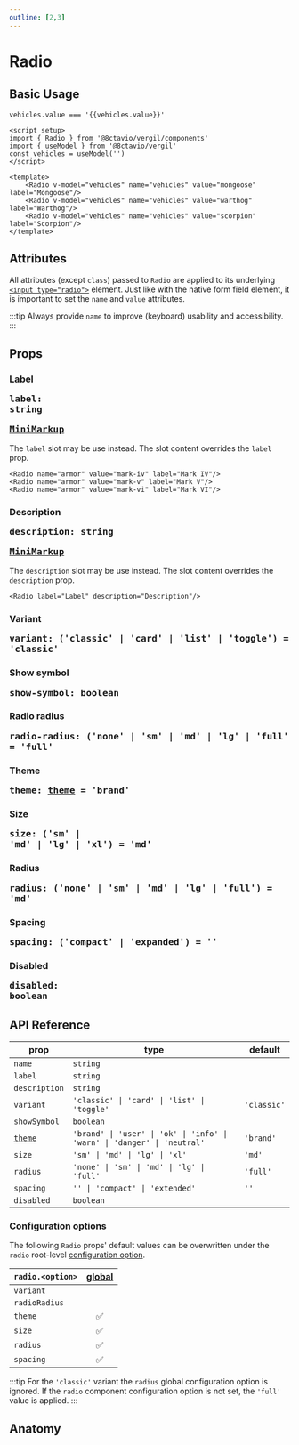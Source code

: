 ```yaml
---
outline: [2,3]
---
```


# Radio

<script setup>
import { Radio } from '@8ctavio/vergil/components'
import { useModel } from '@8ctavio/vergil'
const vehicles = useModel('')
</script>

## Basic Usage

<Demo>
    <div class="col">
        <div class="row center">
            <Radio v-model="vehicles" name="vehicles" value="mongoose" label="Mongoose"/>
            <Radio v-model="vehicles" name="vehicles" value="warthog" label="Warthog"/>
            <Radio v-model="vehicles" name="vehicles" value="scorpion" label="Scorpion"/>
        </div>
        <div class="row center">
            <code>vehicles.value === '{{vehicles.value}}'</code>
        </div>
    </div>
</Demo>

```vue
<script setup>
import { Radio } from '@8ctavio/vergil/components'
import { useModel } from '@8ctavio/vergil'
const vehicles = useModel('')
</script>

<template>
    <Radio v-model="vehicles" name="vehicles" value="mongoose" label="Mongoose"/>
    <Radio v-model="vehicles" name="vehicles" value="warthog" label="Warthog"/>
    <Radio v-model="vehicles" name="vehicles" value="scorpion" label="Scorpion"/>
</template>
```

## Attributes

All attributes (except `class`) passed to `Radio` are applied to its underlying [`<input type="radio">`](https://developer.mozilla.org/en-US/docs/Web/HTML/Element/input/radio) element. Just like with the native form field element, it is important to set the `name` and `value` attributes.

:::tip
Always provide `name` to improve (keyboard) usability and accessibility.
:::

## Props

### Label <Badge><pre>label: string</pre></Badge> <Badge><pre>[MiniMarkup](/mini-markup)</pre></Badge>

The `label` slot may be use instead. The slot content overrides the `label` prop.

```vue
<Radio name="armor" value="mark-iv" label="Mark IV"/>
<Radio name="armor" value="mark-v" label="Mark V"/>
<Radio name="armor" value="mark-vi" label="Mark VI"/>
```

<Demo>
    <Radio name="armor" value="mark-iv" label="Mark IV"/>
    <Radio name="armor" value="mark-v" label="Mark V"/>
    <Radio name="armor" value="mark-vi" label="Mark VI"/>
</Demo>

### Description <Badge><pre>description: string</pre></Badge> <Badge><pre>[MiniMarkup](/mini-markup)</pre></Badge>

The `description` slot may be use instead. The slot content overrides the `description` prop.

```vue
<Radio label="Label" description="Description"/>
```

<Demo>
    <Radio value="-" label="Label" description="Description"/>
</Demo>

### Variant <Badge><pre>variant: ('classic' | 'card' | 'list' | 'toggle') = 'classic'</pre></Badge>

<Demo>
    <div class="col starts">
        <div class="row center">
            <Radio name="variant" value="1" variant="classic" label="Classic"/>
            <Radio name="variant" value="2" variant="card" label="Card"/>
            <Radio name="variant" value="4" variant="list" label="List"/>
            <Radio name="variant" value="3" variant="toggle" label="Toggle"/>
        </div>
        <div class="row center">
            <Radio name="variant" value="5" variant="classic" label="Classic" description="Description"/>
            <Radio name="variant" value="6" variant="card" label="Card" description="Description"/>
            <Radio name="variant" value="8" variant="list" label="List" description="Description"/>
            <Radio name="variant" value="7" variant="toggle" label="Toggle" description="Description"/>
        </div>
    </div>
</Demo>

### Show symbol <Badge><pre>show-symbol: boolean</pre></Badge>

<Demo>
    <div class="col starts">
        <div class="row center">
            <Radio name="symbol" value="1" show-symbol variant="card" label="Card"/>
            <Radio name="symbol" value="3" show-symbol variant="list" label="List"/>
            <Radio name="symbol" value="2" show-symbol variant="toggle" label="Toggle"/>
        </div>
        <div class="row center">
            <Radio name="symbol" value="4" show-symbol variant="card" label="Card" description="Description"/>
            <Radio name="symbol" value="6" show-symbol variant="list" label="List" description="Description"/>
            <Radio name="symbol" value="5" show-symbol variant="toggle" label="Toggle" description="Description"/>
        </div>
    </div>
</Demo>

### Radio radius <Badge><pre>radio-radius: ('none' | 'sm' | 'md' | 'lg' | 'full') = 'full'</pre></Badge>

<Demo>
    <Radio name="radio-radius" value="none" label="None" radio-radius="none"/>
    <Radio name="radio-radius" value="sm" label="Small" radio-radius="sm"/>
    <Radio name="radio-radius" value="md" label="Medium" radio-radius="md"/>
    <Radio name="radio-radius" value="lg" label="Large" radio-radius="lg"/>
    <Radio name="radio-radius" value="full" label="Full" radio-radius="full"/>
</Demo>

### Theme <Badge><pre>theme: [theme](/theme#the-theme-prop) = 'brand'</pre></Badge>

<Demo>
    <Radio name="theme" value="brand" theme="brand" label="Brand" checked/>
    <Radio name="theme" value="user" theme="user" label="User"/>
    <Radio name="theme" value="ok" theme="ok" label="Ok"/>
    <Radio name="theme" value="info" theme="info" label="Info"/>
    <Radio name="theme" value="warn" theme="warn" label="Warn"/>
    <Radio name="theme" value="danger" theme="danger" label="Danger"/>
    <Radio name="theme" value="neutral" theme="neutral" label="Neutral"/>
</Demo>

### Size <Badge><pre>size: ('sm' | 'md' | 'lg' | 'xl') = 'md'</pre></Badge>

<Demo>
    <Radio name="size" value="sm" size="sm" label="Small"/>
    <Radio name="size" value="md" size="md" label="Medium"/>
    <Radio name="size" value="lg" size="lg" label="Large"/>
    <Radio name="size" value="xl" size="xl" label="Extra Large"/>
</Demo>

### Radius <Badge><pre>radius: ('none' | 'sm' | 'md' | 'lg' | 'full') = 'md'</pre></Badge>

<Demo>
    <Radio name="radius" variant="card" show-symbol value="none" label="None" radius="none"/>
    <Radio name="radius" variant="card" show-symbol value="sm" label="Small" radius="sm"/>
    <Radio name="radius" variant="card" show-symbol value="md" label="Medium" radius="md"/>
    <Radio name="radius" variant="card" show-symbol value="lg" label="Large" radius="lg"/>
    <Radio name="radius" variant="card" show-symbol value="full" label="Full" radius="full"/>
</Demo>

### Spacing <Badge><pre>spacing: ('compact' | 'expanded') = ''</pre></Badge>

<Demo>
    <div class="col">
        <div class="row center">
            <Radio name="spacing-sm" value="compact" size="sm" spacing="compact" label="Compact"/>
            <Radio name="spacing-sm" value="deafult" size="sm" label="Default"/>
            <Radio name="spacing-sm" value="expanded" size="sm" spacing="expanded" label="Expanded"/>
        </div>
        <div class="row center">
            <Radio name="spacing-md" value="compact" size="md" spacing="compact" label="Compact"/>
            <Radio name="spacing-md" value="deafult" size="md" label="Default"/>
            <Radio name="spacing-md" value="expanded" size="md" spacing="expanded" label="Expanded"/>
        </div>
        <div class="row center">
            <Radio name="spacing-lg" value="compact" size="lg" spacing="compact" label="Compact"/>
            <Radio name="spacing-lg" value="deafult" size="lg" label="Default"/>
            <Radio name="spacing-lg" value="expanded" size="lg" spacing="expanded" label="Expanded"/>
        </div>
        <div class="row center">
            <Radio name="spacing-xl" value="compact" size="xl" spacing="compact" label="Compact"/>
            <Radio name="spacing-xl" value="deafult" size="xl" label="Default"/>
            <Radio name="spacing-xl" value="expanded" size="xl" spacing="expanded" label="Expanded"/>
        </div>
    </div>
</Demo>

### Disabled <Badge><pre>disabled: boolean</pre></Badge>

<Demo>
    <div class="col center">
        <div class="row center">
            <Radio disabled label="Disabled" variant="classic" checked/>
            <Radio disabled label="Disabled" variant="classic"/>
        </div>
        <div class="row center">
            <Radio disabled label="Disabled" variant="card" checked/>
            <Radio disabled label="Disabled" variant="card"/>    
        </div>
        <div class="row center">
            <Radio disabled label="Disabled" variant="toggle" checked/>
            <Radio disabled label="Disabled" variant="toggle"/>    
        </div>
        <div class="row center">
            <Radio disabled label="Disabled" variant="list" checked/>
            <Radio disabled label="Disabled" variant="list"/>    
        </div>
    </div>
</Demo>

## API Reference

| prop | type | default |
| ---- | ---- | ------- |
| `name` | `string` | |
| `label` | `string` | |
| `description` | `string` | |
| `variant` | `'classic' \| 'card' \| 'list' \| 'toggle'` | `'classic'` |
| `showSymbol` | `boolean` | |
| [`theme`](/theme#the-theme-prop) | `'brand' \| 'user' \| 'ok' \| 'info' \| 'warn' \| 'danger' \| 'neutral'` | `'brand'` |
| `size` | `'sm' \| 'md' \| 'lg' \| 'xl'` | `'md'` |
| `radius` | `'none' \| 'sm' \| 'md' \| 'lg' \| 'full'` | `'full'` |
| `spacing` | `'' \| 'compact' \| 'extended'` | `''` |
| `disabled` | `boolean` | |

### Configuration options

The following `Radio` props' default values can be overwritten under the `radio` root-level [configuration option](/configuration).

| `radio.<option>` | [global](/configuration#global-configuration) |
| -------------- | :---: |
| `variant` | |
| `radioRadius` | |
| `theme` | ✅ |
| `size` | ✅ |
| `radius` | ✅ |
| `spacing` | ✅ |

:::tip
For the `'classic'` variant the `radius` global configuration option is ignored. If the `radio` component configuration option is not set, the `'full'` value is applied.
:::

## Anatomy

<Demo>
    <Anatomy tag="label" classes="radio">
        <Anatomy tag='input[type="radio"]'/>
        <Anatomy tag="span" classes="toggle-button">
            <Anatomy tag="svg" classes="toggle-radio"/>
        </Anatomy>
        <Anatomy tag="p" classes="toggle-label">
            <Anatomy tag='slot name="default"'/>
        </Anatomy>
        <Anatomy tag="p" classes="toggle-description">
            <Anatomy tag='slot name="description"'/>
        </Anatomy>
    </Anatomy>
</Demo>
